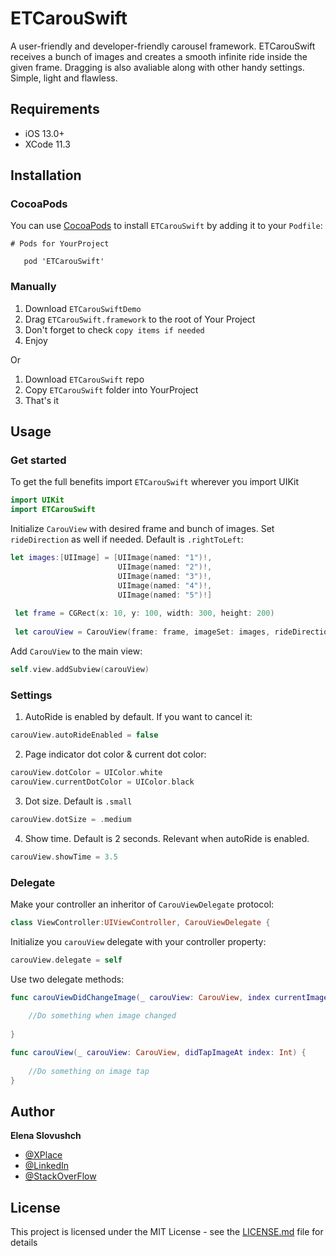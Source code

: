 # ETCarouSwift

A user-friendly and developer-friendly carousel framework. ETCarouSwift receives a bunch of images and creates a smooth infinite ride inside the given frame. Dragging is also avaliable along with other handy settings. Simple, light and flawless.

## Requirements

* iOS 13.0+
* XCode 11.3


## Installation

### CocoaPods

You can use [CocoaPods](https://cocoapods.org) to install ```ETCarouSwift``` by adding it to your ```Podfile```:

```
# Pods for YourProject

   pod 'ETCarouSwift'
```

### Manually

1. Download ```ETCarouSwiftDemo```
2. Drag ```ETCarouSwift.framework``` to the root of Your Project
3. Don't forget to check ```copy items if needed```
4. Enjoy

Or

1. Download ```ETCarouSwift``` repo
2. Copy ```ETCarouSwift``` folder into YourProject
3. That's it



## Usage

### Get started

To get the full benefits import ```ETCarouSwift```  wherever you import UIKit

```Swift
import UIKit
import ETCarouSwift 
```

Initialize ```CarouView``` with desired frame and bunch of images. Set ```rideDirection``` as well if needed. Default is ```.rightToLeft```:

```Swift
let images:[UIImage] = [UIImage(named: "1")!,
                        UIImage(named: "2")!,
                        UIImage(named: "3")!,
                        UIImage(named: "4")!,
                        UIImage(named: "5")!]
                        
 let frame = CGRect(x: 10, y: 100, width: 300, height: 200)
 
 let carouView = CarouView(frame: frame, imageSet: images, rideDirection: .leftToRight)
```

Add ```CarouView``` to the main view:

```Swift
self.view.addSubview(carouView)
```

### Settings

1. AutoRide is enabled by default. If you want to cancel it:
```Swift
carouView.autoRideEnabled = false
```
2. Page indicator dot color & current dot color:
```Swift
carouView.dotColor = UIColor.white
carouView.currentDotColor = UIColor.black
```
3. Dot size. Default is ```.small```
```Swift
carouView.dotSize = .medium
```
4. Show time. Default is 2 seconds. Relevant when autoRide is enabled. 
```Swift
carouView.showTime = 3.5
```

### Delegate

Make your controller an inheritor of ```CarouViewDelegate``` protocol:
```Swift
class ViewController:UIViewController, CarouViewDelegate {
```
Initialize you ```carouView``` delegate with your controller property:

```Swift
carouView.delegate = self
```

Use two delegate methods:

```Swift
func carouViewDidChangeImage(_ carouView: CarouView, index currentImageIndex: Int) {
        
    //Do something when image changed
        
}
```

```Swift
func carouView(_ carouView: CarouView, didTapImageAt index: Int) {
    
    //Do something on image tap
}
```

## Author

**Elena Slovushch**
* [@XPlace](https://www.xplace.com/il/en/u/paralel?omloc=us_en)
* [@LinkedIn](https://www.linkedin.com/in/elena-slovushch/)
* [@StackOverFlow](https://stackoverflow.com/users/4506863/elena?tab=profile)


## License

This project is licensed under the MIT License - see the [LICENSE.md](LICENSE.md) file for details
